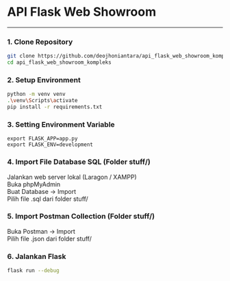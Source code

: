 # API Flask Web Showroom
---
### 1. Clone Repository

```bash
git clone https://github.com/deojhoniantara/api_flask_web_showroom_kompleks.git
cd api_flask_web_showroom_kompleks
```  

### 2. Setup Environment

```bash
python -m venv venv
.\venv\Scripts\activate        
pip install -r requirements.txt
```  

### 3. Setting Environment Variable
```bask
export FLASK_APP=app.py
export FLASK_ENV=development
```

### 4. Import File Database SQL (Folder stuff/)
Jalankan web server lokal (Laragon / XAMPP)  
Buka phpMyAdmin  
Buat Database → Import  
Pilih file .sql dari folder stuff/  

### 5. Import Postman Collection (Folder stuff/)
Buka Postman → Import  
Pilih file .json dari folder stuff/  

### 6. Jalankan Flask
```bash
flask run --debug
```

